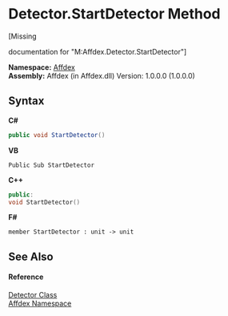 # Detector.StartDetector Method 
 

\[Missing <summary> documentation for "M:Affdex.Detector.StartDetector"\]

**Namespace:**&nbsp;<a href="b8038333-b12e-8ea1-a2ce-74c8d611fa89">Affdex</a><br />**Assembly:**&nbsp;Affdex (in Affdex.dll) Version: 1.0.0.0 (1.0.0.0)

## Syntax

**C#**<br />
``` C#
public void StartDetector()
```

**VB**<br />
``` VB
Public Sub StartDetector
```

**C++**<br />
``` C++
public:
void StartDetector()
```

**F#**<br />
``` F#
member StartDetector : unit -> unit 

```


## See Also


#### Reference
<a href="e77adb8c-90bf-d7f1-5c6c-2f3c419b5c61">Detector Class</a><br /><a href="b8038333-b12e-8ea1-a2ce-74c8d611fa89">Affdex Namespace</a><br />